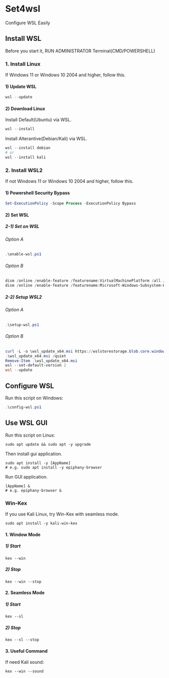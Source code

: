 # Set4wsl
Configure WSL Easily

## Install WSL
Before you start it, RUN ADMINISTRATOR Terminal(CMD/POWERSHELL)
### 1. Install Linux
If Windows 11 or Windows 10 2004 and higher, follow this.
#### 1) Update WSL
```powershell
wsl --update
```
#### 2) Download Linux
Install Default(Ubuntu) via WSL.
```powershell
wsl --install
```
Install Alterantive(Debian/Kali) via WSL.
```powershell
wsl --install debian
# or
wsl --install kali
```
### 2. Install WSL2
If not Windows 11 or Windows 10 2004 and higher, follow this.
#### 1) Powershell Security Bypass
```powershell
Set-ExecutionPolicy -Scope Process -ExecutionPolicy Bypass
```
#### 2) Set WSL
##### 2-1) Set on WSL
###### Option A
```powershell
.\enable-wsl.ps1
```
###### Option B
```powershell
dism /online /enable-feature /featurename:VirtualMachinePlatform /all /norestar
dism /online /enable-feature /featurename:Microsoft-Windows-Subsystem-Linux /all /norestar
```
##### 2-2) Setup WSL2
###### Option A
```powershell
.\setup-wsl.ps1
```
###### Option B
```powershell
curl -L -o \wsl_update_x64.msi https://wslstorestorage.blob.core.windows.net/wslblob/wsl_update_x64.msi
.\wsl_update_x64.msi /quiet
Remove-Item .\wsl_update_x64.msi
wsl --set-default-version 2
wsl --update
```

## Configure WSL
Run this script on Windows:
```powershell
.\config-wsl.ps1
```

## Use WSL GUI
Run this script on Linux:
```shell
sudo apt update && sudo apt -y upgrade
```
Then install gui application.
```shell
sudo apt install -y [AppName]
# e.g. sudo apt install -y epiphany-browser
```
Run GUI application.
```shell
[AppName] &
# e.g. epiphany-browser &
```
### Win-Kex
If you use Kali Linux, try Win-Kex with seamless mode.
```shell
sudo apt install -y kali-win-kex
```
#### 1. Window Mode
##### 1) Start
```shell
kex --win
```
##### 2) Stop
```shell
kex --win --stop
```
#### 2. Seamless Mode
##### 1) Start
```shell
kex --sl
```
##### 2) Stop
```shell
kex --sl --stop
```
#### 3. Useful Command
If need Kali sound:
```shel
kex --win --sound
```



